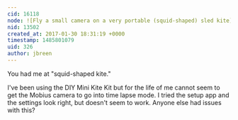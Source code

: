 ```yaml
---
cid: 16118
node: ![Fly a small camera on a very portable (squid-shaped) sled kite](../notes/warren/09-28-2016/fly-a-small-camera-on-a-very-portable-squid-shaped-sled-kite)
nid: 13502
created_at: 2017-01-30 18:31:19 +0000
timestamp: 1485801079
uid: 326
author: jbreen
---
```


You had me at "squid-shaped kite."

I've been using the DIY Mini Kite Kit but for the life of me cannot seem to get the Mobius camera to go into time lapse mode. I tried the setup app and the settings look right, but doesn't seem to work. Anyone else had issues with this? 